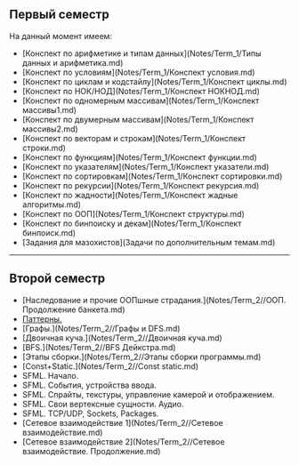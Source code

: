 ##	Первый семестр

На данный момент имеем:
- [Конспект по арифметике и типам данных](Notes/Term_1/Типы данных и арифметика.md)
- [Конспект по условиям](Notes/Term_1/Конспект условия.md)
- [Конспект по циклам и кодстайлу](Notes/Term_1/Конспект циклы.md)
- [Конспект по НОК/НОД](Notes/Term_1/Конспект НОКНОД.md)
- [Конспект по одномерным массивам](Notes/Term_1/Конспект массивы1.md)
- [Конспект по двумерным массивам](Notes/Term_1/Конспект массивы2.md)
- [Конспект по векторам и строкам](Notes/Term_1/Конспект строки.md)
- [Конспект по функциям](Notes/Term_1/Конспект функции.md)
- [Конспект по указателям](Notes/Term_1/Конспект указатели.md)
- [Конспект по сортировкам](Notes/Term_1/Конспект сортировки.md)
- [Конспект по рекурсии](Notes/Term_1/Конспект рекурсия.md)
- [Конспект по жадности](Notes/Term_1/Конспект жадные алгоритмы.md)
- [Конспект по ООП](Notes/Term_1/Конспект структуры.md)
- [Конспект по бинпоиску и декам](Notes/Term_1/Конспект бинпоиск.md)
- [Задания для мазохистов](Задачи по дополнительным темам.md)

---

## Второй семестр

- [Наследование и прочие ООПшные страдания.](Notes/Term_2//ООП. Продолжение банкета.md)
- [Паттерны.](Notes/Term_2//Паттерны.md)
- [Графы.](Notes/Term_2//Графы и DFS.md)
- [Двоичная куча.](Notes/Term_2//Двоичная куча.md)
- [BFS.](Notes/Term_2//BFS Дейкстра.md)
- [Этапы сборки.](Notes/Term_2//Этапы сборки программы.md)
- [Const+Static.](Notes/Term_2//Const static.md)
- SFML. Начало.
- SFML. События, устройства ввода.
- SFML. Спрайты, текстуры, управление камерой и отображением.
- SFML. Свои вертексные сущности. Аудио.
- SFML. TCP/UDP, Sockets, Packages.
- [Сетевое взаимодействие 1](Notes/Term_2//Сетевое взаимодействие.md)
- [Сетевое взаимодействие 2](Notes/Term_2//Сетевое взаимодействие. Продолжение.md)
